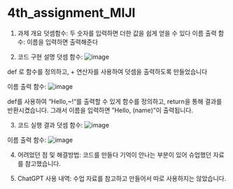 # 4th_assignment_MIJI

1. 과제 개요
덧셈함수: 두 숫자를 입력하면 더한 값을 쉽게 얻을 수 있다 
이름 출력 함수: 이름을 입력하면 출력해준다

2. 코드 구현 설명
덧셈 함수: 
![image](https://github.com/user-attachments/assets/1bd586df-d925-4428-9011-40780378929b)

def 로 함수를 정의하고, + 연산자를 사용하여 덧셈을 출력하도록 만들었습니다

이름 출력 함수:
![image](https://github.com/user-attachments/assets/a569b14e-33b6-4601-b10d-7182e295a2ff)


def를 사용하여 “Hello,~!“를 출력할 수 있게 함수를 정의하고, return을 통해 결과를 반환시켰습니다. 그래서 이름을 입력하면 ”Hello, (name)”이 출력됩니다.

3. 코드 실행 결과
덧셈 함수:
![image](https://github.com/user-attachments/assets/3527573d-c6c0-45a8-8fa9-1cfd475a467a)

이름 출력 함수:
![image](https://github.com/user-attachments/assets/d87cbfd4-69e5-40d4-b53c-7895309501da)

4. 어려었던 점 및 해결방법: 코드를 만들다 기억이 안나는 부분이 있어 슈업했던 자료를 참고했습니다.

5. ChatGPT 사용 내역: 수업 자료를 참고하고 만들어서 따로 사용하지는 않았습니다.
